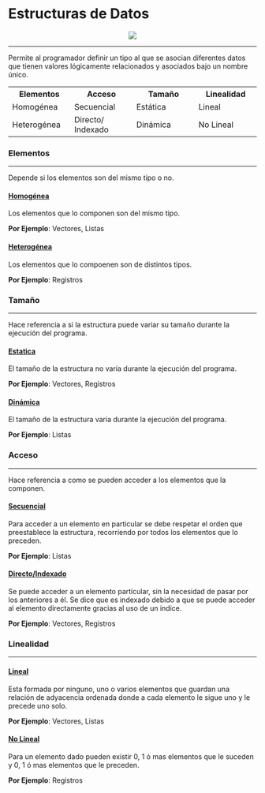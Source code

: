 <h1>Estructuras de Datos</h1>
<p align="center">
<img src="https://repository-images.githubusercontent.com/591060405/eaf4564a-72d3-461c-b651-eec7a68b53b5"/>
</p>

---

Permite al programador definir un tipo al que se asocian diferentes datos que tienen  valores lógicamente relacionados y asociados bajo un nombre único.

<table align="center">
<tr>
<th width="25%">
Elementos
</th>
<th width="25%">
Acceso
</th>
<th width="25%">
Tamaño
</th>
<th width="25%">
Linealidad
</th>
</tr>

<tr>
<td>
Homogénea
</td>
<td>
Secuencial
</td>
<td>
Estática
</td>
<td>
Lineal
</td>
</tr>

<tr>
<td>
Heterogénea
</td>
<td>
Directo/ Indexado
</td>
<td>
Dinámica
</td>
<td>
No Lineal
</td>
</tr>
</table>

### Elementos
----

Depende si los elementos son del mismo tipo o no.

#### <ins>Homogénea</ins>

Los elementos que lo componen son del mismo tipo.

**Por Ejemplo**: Vectores, Listas

#### <ins>Heterogénea</ins>

Los elementos que lo compoenen son de distintos tipos.

**Por Ejemplo**: Registros

### Tamaño
---

Hace referencia a si la estructura puede variar su tamaño durante la ejecución del programa.

#### <ins>Estatica</ins>

El tamaño de la estructura no varía durante la ejecución del programa.

**Por Ejemplo**: Vectores, Registros

#### <ins>Dinámica</ins>

El tamaño de la estructura varia durante la ejecución del programa.

**Por Ejemplo**: Listas

### Acceso
---

Hace referencia a como se pueden acceder a los elementos que la componen.

#### <ins>Secuencial</ins>

Para acceder a un elemento en particular se debe respetar el orden que preestablece la estructura, recorriendo por todos los elementos que lo preceden.

**Por Ejemplo**: Listas

#### <ins>Directo/Indexado</ins>

Se puede acceder a un elemento particular, sin la necesidad de pasar por los anteriores a él. Se dice que es indexado debido a que se puede acceder al elemento directamente gracias al uso de un indice.

**Por Ejemplo**: Vectores, Registros

### Linealidad
---

#### <ins>Lineal</ins>

Esta formada por ninguno, uno o varios elementos que guardan una relación de adyacencia ordenada donde a cada elemento le sigue uno y le precede uno solo.

**Por Ejemplo**: Vectores, Listas

#### <ins>No Lineal</ins>

Para un elemento dado pueden existir 0, 1 ó mas elementos que le suceden y 0, 1 ó mas elementos que le preceden.

**Por Ejemplo**: Registros
